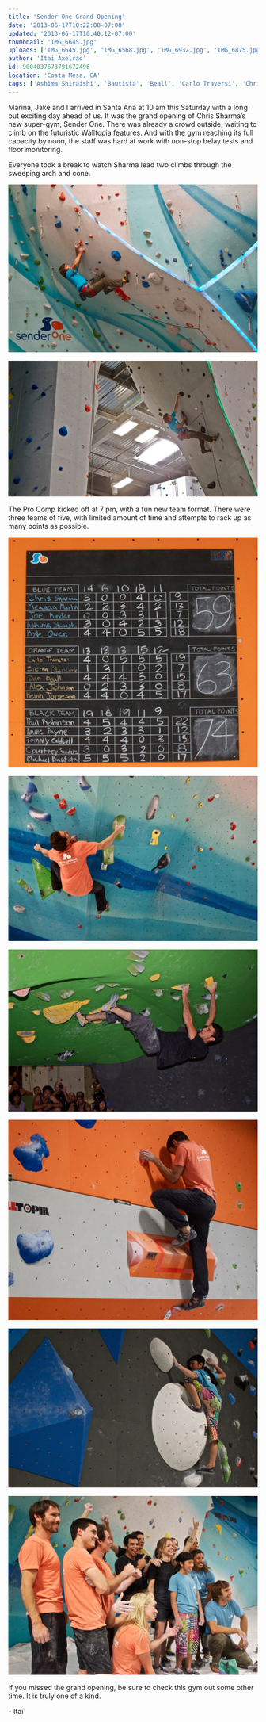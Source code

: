 ```yaml
---
title: 'Sender One Grand Opening'
date: '2013-06-17T10:22:00-07:00'
updated: '2013-06-17T10:40:12-07:00'
thumbnail: 'IMG_6645.jpg'
uploads: ['IMG_6645.jpg', 'IMG_6568.jpg', 'IMG_6932.jpg', 'IMG_6875.jpg', 'IMG_6803.jpg', 'IMG_6700.jpg', 'IMG_6909.jpg', 'IMG_6935.jpg']
author: 'Itai Axelrad'
id: 9004037673791672496
location: 'Costa Mesa, CA'
tags: ['Ashima Shiraishi', 'Bautista', 'Beall', 'Carlo Traversi', 'Chris Sharma', 'Climbing', 'Competition', 'Johnson', 'Kevin Jorgenson', 'Kinder', 'Martin', 'Owen', 'Paul Robinson', 'Sanders', 'Sender One', 'Sierra Blair Coyle', 'Tommy Caldwell', 'walltopia']
---
```


Marina, Jake and I arrived in Santa Ana at 10 am this Saturday with a long but exciting day ahead of us. It was the grand opening of Chris Sharma’s new super-gym, Sender One. There was already a crowd outside, waiting to climb on the futuristic Walltopia features.
And with the gym reaching its full capacity by noon, the staff was hard at work with non-stop belay tests and floor monitoring.

Everyone took a break to watch Sharma lead two climbs through the sweeping arch and cone.

![Sharma, effortlessly climbing a 5.14.](uploads/IMG_6645.jpg)

![Sharma, climbing on curved walls and LED's.](uploads/IMG_6568.jpg)

The Pro Comp kicked off at 7 pm, with a fun new team format. There were three teams of five, with limited amount of time and attempts to rack up as many points as possible.

![The teams.](uploads/IMG_6932.jpg)

![Carlo Traversi, on a 5 point problem.](uploads/IMG_6875.jpg)

![Paul Robinson, keeping tension on the roof.](uploads/IMG_6803.jpg)

![Kevin Jorgenson, keeping his balance.](uploads/IMG_6700.jpg)

![Ashima Shiraishi, battling the death star.](uploads/IMG_6909.jpg)

![Congrats Black Team!](uploads/IMG_6935.jpg)

If you missed the grand opening, be sure to check this gym out some other time. It is truly one of a kind.

\- Itai
